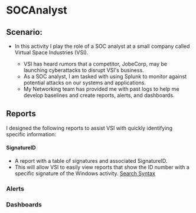 # SOCAnalyst


## Scenario:
- In this activity I play the role of a SOC analyst at a small company called Virtual Space Industries (VSI).

  - VSI has heard rumors that a competitor, JobeCorp, may be launching cyberattacks to disrupt VSI's business.
  - As a SOC analyst, I am tasked with using Splunk to monitor against potential attacks on our systems and applications.
  - My Networking team has provided me with past logs to help me develop baselines and create reports, alerts, and dashboards.

## Reports
I designed the following reports to assist VSI with quickly identifying specific information:
#### SignatureID
  - A report with a table of signatures and associated SignatureID.
  - This will allow VSI to easily view reports that show the ID number with a specific signature of the Windows activity.
[Search Syntax](Images/SignatureID1.png)


### Alerts


### Dashboards
